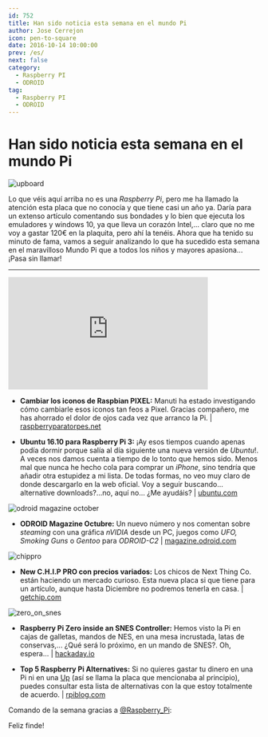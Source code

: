 ```yaml
---
id: 752
title: Han sido noticia esta semana en el mundo Pi
author: Jose Cerrejon
icon: pen-to-square
date: 2016-10-14 10:00:00
prev: /es/
next: false
category:
  - Raspberry PI
  - ODROID
tag:
  - Raspberry PI
  - ODROID
---
```


# Han sido noticia esta semana en el mundo Pi

![upboard](/images/2016/10/upboard.png)

Lo que véis aquí arriba no es una *Raspberry Pi*, pero me ha llamado la atención esta placa que no conocía y que tiene casi un año ya. Daría para un extenso artículo comentando sus bondades y lo bien que ejecuta los emuladores y windows 10, ya que lleva un corazón Intel,... claro que no me voy a gastar 120€ en la plaquita, pero ahí la tenéis. Ahora que ha tenido su minuto de fama, vamos a seguir analizando lo que ha sucedido esta semana en el maravilloso Mundo Pi que a todos los niños y mayores apasiona...¡Pasa sin llamar!

- - -
<iframe width="400" height="225" src="https://www.youtube.com/embed/DNMEaF2ASMo?rel=0" frameborder="0" allowfullscreen></iframe>

* **Cambiar los iconos de Raspbian PIXEL:** Manuti ha estado investigando cómo cambiarle esos iconos tan feos a Pixel. Gracias compañero, me has ahorrado el dolor de ojos cada vez que arranco la Pi. | [raspberryparatorpes.net](https://raspberryparatorpes.net/raspbian-2/cambiar-los-iconos-de-raspbian-pixel/)

* **Ubuntu 16.10 para Raspberry Pi 3:** ¡Ay esos tiempos cuando apenas podía dormir porque salía al día siguiente una nueva versión de *Ubuntu*!. A veces nos damos cuenta a tiempo de lo tonto que hemos sido. Menos mal que nunca he hecho cola para comprar un *iPhone*, sino tendría que añadir otra estupidez a mi lista. De todas formas, no veo muy claro de donde descargarlo en la web oficial. Voy a seguir buscando... alternative downloads?...no, aquí no... ¿Me ayudáis?  | [ubuntu.com](https://www.ubuntu.com)

![odroid magazine october](/images/2016/10/odroid_oct.png)

* **ODROID Magazine Octubre:** Un nuevo número y nos comentan sobre *steaming* con una gráfica *nVIDIA* desde un PC, juegos como *UFO, Smoking Guns* o *Gentoo* para *ODROID-C2* | [magazine.odroid.com](http://magazine.odroid.com/201610)

![chippro](/images/2016/10/chippro.png)

* **New C.H.I.P PRO con precios variados:** Los chicos de Next Thing Co. están haciendo un mercado curioso. Esta nueva placa si que tiene para un artículo, aunque hasta Diciembre no podremos tenerla en casa. | [getchip.com](https://getchip.com/pages/chippro)

![zero_on_snes](/images/2016/10/zero_on_snes.png)

* **Raspberry Pi Zero inside an SNES Controller:** Hemos visto la Pi en cajas de galletas, mandos de NES, en una mesa incrustada, latas de conservas,... ¿Qué será lo próximo, en un mando de SNES?. Oh, espera...  | [hackaday.io](https://hackaday.io/project/16288-raspberry-pi-zero-inside-an-snes-controller)

* **Top 5 Raspberry Pi Alternatives:** Si no quieres gastar tu dinero en una Pi ni en una [Up](http://www.up-board.org/) (así se llama la placa que mencionaba al principio), puedes consultar esta lista de alternativas con la que estoy totalmente de acuerdo. | [rpiblog.com](http://www.rpiblog.com/2016/10/top-5-raspberry-pi-alternatives.html)

Comando de la semana gracias a [@Raspberry_Pi](https://twitter.com/Raspberry_Pi/):




Feliz finde!